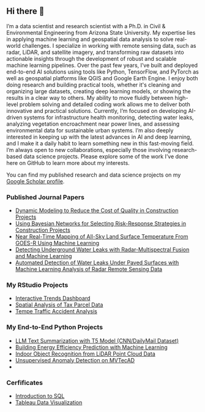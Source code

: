 ## Hi there 👋
I’m a data scientist and research scientist with a Ph.D. in Civil & Environmental Engineering from Arizona State University. My expertise lies in applying machine learning and geospatial data analysis to solve real-world challenges. I specialize in working with remote sensing data, such as radar, LiDAR, and satellite imagery, and transforming raw datasets into actionable insights through the development of robust and scalable machine learning pipelines. Over the past few years, I’ve built and deployed end-to-end AI solutions using tools like Python, TensorFlow, and PyTorch as well as geospatial platforms like QGIS and Google Earth Engine. I enjoy both doing research and building practical tools, whether it's cleaning and organizing large datasets, creating deep learning models, or showing the results in a clear way to others. My ability to move fluidly between high-level problem solving and detailed coding work allows me to deliver both innovative and practical solutions. Currently, I’m focused on developing AI-driven systems for infrastructure health monitoring, detecting water leaks, analyzing vegetation encroachment near power lines, and assessing environmental data for sustainable urban systems. I’m also deeply interested in keeping up with the latest advances in AI and deep learning, and I make it a daily habit to learn something new in this fast-moving field. I’m always open to new collaborations, especially those involving research-based data science projects. Please explore some of the work I’ve done here on GitHub to learn more about my interests.

You can find my published research and data science projects on my [Google Scholar profile](https://scholar.google.com/citations?user=tIBmNbsAAAAJ&hl=en&oi=ao).

### Published Journal Papers
- [Dynamic Modeling to Reduce the Cost of Quality in Construction Projects](https://www.tandfonline.com/doi/abs/10.1080/15623599.2020.1845425)  
- [Using Bayesian Networks for Selecting Risk-Response Strategies in Construction Projects](https://ascelibrary.org/doi/abs/10.1061/(ASCE)CO.1943-7862.0002310?casa_token=aTP2RoxRq3UAAAAA:8GEpsJJ4hf_uF1XEnChFN3ROB9nBQUM_FjH_PaksaOeTYhKwOHY_QqtLXD0oJ7vnfiAzprLo0g)  
- [Near Real-Time Mapping of All-Sky Land Surface Temperature From GOES-R Using Machine Learning](https://agupubs.onlinelibrary.wiley.com/doi/full/10.1029/2024JH000464)  
- [Detecting Underground Water Leaks with Radar-Multispectral Fusion and Machine Learning](https://www.sciencedirect.com/science/article/pii/S2352938525001478?casa_token=sE7F2caG9Y0AAAAA:OmNn92NA5aJIJZEgAXFi-Kj1WSEzDyidi9MirRHR7VlTsTCKz-kY2BYmzZM163FA-5z_v97YoQ)  
- [Automated Detection of Water Leaks Under Paved Surfaces with Machine Learning Analysis of Radar Remote Sensing Data](https://papers.ssrn.com/sol3/papers.cfm?abstract_id=5044126)

### My RStudio Projects
- [Interactive Trends Dashboard](https://github.com/sarabi5/Interactive-Trends-Dashbord)  
- [Spatial Analysis of Tax Parcel Data](https://github.com/sarabi5/Spatial-Analysis-Tax-Parcel-Data)  
- [Tempe Traffic Accident Analysis](https://github.com/sarabi5/Tempe-Traffic-Accident-Analysis)

### My End-to-End Python Projects
- [LLM Text Summarization with T5 Model (CNN/DailyMail Dataset)](https://github.com/sarabi5/Text-Summarization-T5-Model-CNN-DailyMail-Dataset)  
- [Building Energy Efficiency Prediction with Machine Learning](https://github.com/sarabi5/Energy-Efficiency-Prediction-with-Machine-Learning)  
- [Indoor Object Recognition from LiDAR Point Cloud Data](https://github.com/sarabi5/Indoor-Object-Recognition-from-LiDAR-Point-Cloud-Data)  
- [Unsupervised Anomaly Detection on MVTecAD](https://github.com/sarabi5/Unsupervised-Anomaly-Detection-on-MVTecAD)
- 
### Cerfificates
- [Introduction to SQL](https://simpli-web.app.link/e/aJy8Y0s9YTb)
- [Tableau Data Visualization](https://simpli-web.app.link/e/jsIfjzAg4Tb)



